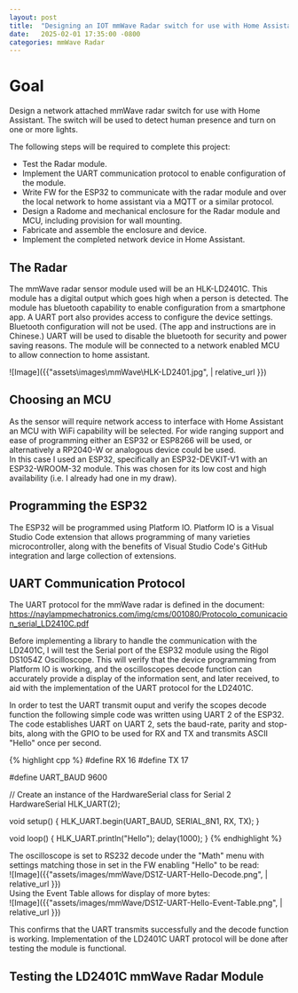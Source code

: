 ```yaml
---
layout: post
title:  "Designing an IOT mmWave Radar switch for use with Home Assistant"
date:   2025-02-01 17:35:00 -0800
categories: mmWave Radar
---
```


# Goal  
Design a network attached mmWave radar switch for use with Home Assistant. The switch will be used to detect human presence and turn on one or more lights.  
  
The following steps will be required to complete this project:  
 - Test the Radar module.  
 - Implement the UART communication protocol to enable configuration of the module.  
 - Write FW for the ESP32 to communicate with the radar module and over the local network to home assistant via a MQTT or a similar protocol.  
 - Design a Radome and mechanical enclosure for the Radar module and MCU, including provision for wall mounting.
 - Fabricate and assemble the enclosure and device.
 - Implement the completed network device in Home Assistant.
  
  
## The Radar  
The mmWave radar sensor module used will be an HLK-LD2401C. This module has a digital output which goes high when a person is detected. The module has bluetooth capability to enable configuration from a smartphone app. A UART port also provides access to configure the device settings. Bluetooth configuration will not be used. (The app and instructions are in Chinese.)
UART will be used to disable the bluetooth for security and power saving reasons. The module will be connected to a network enabled MCU to allow connection to home assistant.  
  
![Image]({{"assets\images\mmWave\HLK-LD2401.jpg",  | relative_url }})   
  
## Choosing an MCU  
  
As the sensor will require network access to interface with Home Assistant an MCU with WiFi capability will be selected. For wide ranging support and ease of programming either an ESP32 or ESP8266 will be used, or alternatively a RP2040-W or analogous device could be used.  
In this case I used an ESP32, specifically an ESP32-DEVKIT-V1 with an ESP32-WROOM-32 module. This was chosen for its low cost and high availability (i.e. I already had one in my draw).  
  
## Programming the ESP32  
   
The ESP32 will be programmed using Platform IO. Platform IO is a Visual Studio Code extension that allows programming of many varieties microcontroller, along with the benefits of Visual Studio Code's GitHub integration and large collection of extensions.

## UART Communication Protocol  
  
The UART protocol for the mmWave radar is defined in the document: 
https://naylampmechatronics.com/img/cms/001080/Protocolo_comunicacion_serial_LD2410C.pdf  

Before implementing a library to handle the communication with the LD2401C, I will test the Serial port of the ESP32 module using the Rigol DS1054Z Oscilloscope. This will verify that the device programming from Platform IO is working, and the oscilloscopes decode function can accurately provide a display of the information sent, and later received, to aid with  the implementation of the UART protocol for the LD2401C.  
  
In order to test the UART transmit ouput and verify the scopes decode function the following simple code was written using UART 2 of the ESP32. The code establishes UART on UART 2, sets the baud-rate, parity and stop-bits, along with the GPIO to be used for RX and TX and transmits ASCII "Hello" once per second.       
  
{% highlight cpp %}
#define RX 16
#define TX 17

#define UART_BAUD 9600

// Create an instance of the HardwareSerial class for Serial 2
HardwareSerial HLK_UART(2);

void setup() {
  HLK_UART.begin(UART_BAUD, SERIAL_8N1, RX, TX);
}

void loop() {
  HLK_UART.println("Hello");
  delay(1000);
}
{% endhighlight %}

The oscilloscope is set to RS232 decode under the "Math" menu with settings matching those in set in the FW enabling "Hello" to be read:  
![Image]({{"assets/images/mmWave/DS1Z-UART-Hello-Decode.png",  | relative_url }})   
Using the Event Table allows for display of more bytes:  
![Image]({{"assets/images/mmWave/DS1Z-UART-Hello-Event-Table.png",  | relative_url }})  
  
This confirms that the UART transmits successfully and the decode function is working. Implementation of the LD2401C UART protocol will be done after testing the module is functional.  
  
## Testing the LD2401C mmWave Radar Module  


